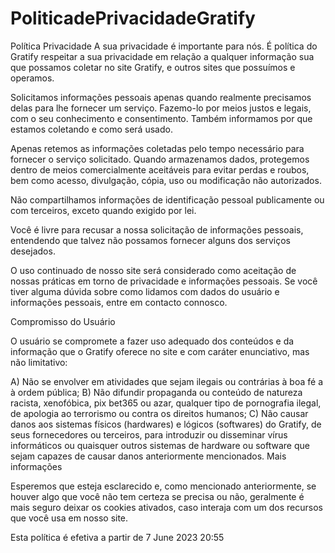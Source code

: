 # PoliticadePrivacidadeGratify

Política Privacidade
A sua privacidade é importante para nós. É política do Gratify respeitar a sua privacidade em relação a qualquer informação sua que possamos coletar no site Gratify, e outros sites que possuímos e operamos.

Solicitamos informações pessoais apenas quando realmente precisamos delas para lhe fornecer um serviço. Fazemo-lo por meios justos e legais, com o seu conhecimento e consentimento. Também informamos por que estamos coletando e como será usado.

Apenas retemos as informações coletadas pelo tempo necessário para fornecer o serviço solicitado. Quando armazenamos dados, protegemos dentro de meios comercialmente aceitáveis ​​para evitar perdas e roubos, bem como acesso, divulgação, cópia, uso ou modificação não autorizados.

Não compartilhamos informações de identificação pessoal publicamente ou com terceiros, exceto quando exigido por lei.

Você é livre para recusar a nossa solicitação de informações pessoais, entendendo que talvez não possamos fornecer alguns dos serviços desejados.

O uso continuado de nosso site será considerado como aceitação de nossas práticas em torno de privacidade e informações pessoais. Se você tiver alguma dúvida sobre como lidamos com dados do usuário e informações pessoais, entre em contacto connosco.

Compromisso do Usuário

O usuário se compromete a fazer uso adequado dos conteúdos e da informação que o Gratify oferece no site e com caráter enunciativo, mas não limitativo:

A) Não se envolver em atividades que sejam ilegais ou contrárias à boa fé a à ordem pública;
B) Não difundir propaganda ou conteúdo de natureza racista, xenofóbica, pix bet365 ou azar, qualquer tipo de pornografia ilegal, de apologia ao terrorismo ou contra os direitos humanos;
C) Não causar danos aos sistemas físicos (hardwares) e lógicos (softwares) do Gratify, de seus fornecedores ou terceiros, para introduzir ou disseminar vírus informáticos ou quaisquer outros sistemas de hardware ou software que sejam capazes de causar danos anteriormente mencionados.
Mais informações

Esperemos que esteja esclarecido e, como mencionado anteriormente, se houver algo que você não tem certeza se precisa ou não, geralmente é mais seguro deixar os cookies ativados, caso interaja com um dos recursos que você usa em nosso site.

Esta política é efetiva a partir de 7 June 2023 20:55
